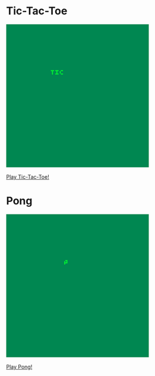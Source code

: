 # Tic-Tac-Toe
![Image](tictactoe.gif)

[Play Tic-Tac-Toe!](tictactoe.html)

# Pong
![Image](pong.gif)

[Play Pong!](pong.html)